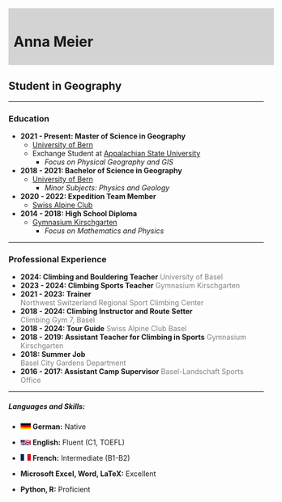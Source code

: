 <div style="background-color: #D3D3D3; padding: 10px; width: 100%;"> 
  <!-- For making a gray box -->
  <h1>Anna Meier</h1>
</div>

## Student in Geography

---

### Education
* **2021 - Present: Master of Science in Geography**  
  * [University of Bern][Bern]  
  * Exchange Student at [Appalachian State University](https://www.appstate.edu/)
    * _Focus on Physical Geography and GIS_
* **2018 - 2021: Bachelor of Science in Geography**  
  * [University of Bern][Bern]  
    * _Minor Subjects: Physics and Geology_
* **2020 - 2022: Expedition Team Member**  
  * [Swiss Alpine Club](https://www.sac-cas.ch/en/)
* **2014 - 2018: High School Diploma**  
  * [Gymnasium Kirschgarten][Kirschgarten]  
    * _Focus on Mathematics and Physics_

[Bern]: https://www.geography.unibe.ch/  
[Kirschgarten]: https://www.gkgbs.ch/

---

### Professional Experience
* **2024: Climbing and Bouldering Teacher**
  <span style="color: gray;">University of Basel</span>
* **2023 - 2024: Climbing Sports Teacher**
  <span style="color: gray;">Gymnasium Kirschgarten</span>
* **2021 - 2023: Trainer**  
  <span style="color: gray;">Northwest Switzerland Regional Sport Climbing Center</span>
* **2018 - 2024: Climbing Instructor and Route Setter**  
  <span style="color: gray;">Climbing Gym 7, Basel</span>
* **2018 - 2024: Tour Guide** 
  <span style="color: gray;">Swiss Alpine Club Basel</span>
* **2018 - 2019: Assistant Teacher for Climbing in Sports** 
  <span style="color: gray;">Gymnasium Kirschgarten</span>
* **2018: Summer Job**  
  <span style="color: gray;">Basel City Gardens Department</span>
* **2016 - 2017: Assistant Camp Supervisor** 
  <span style="color: gray;">Basel-Landschaft Sports Office</span>

---

##### Languages and Skills:
* <img src="img/FlagGermany.svg" width="20"> **German:** Native
* <img src="img/FlagUKUS.png" width="20"> **English:** Fluent (C1, TOEFL)
* <img src="img/flagfrance.svg" width="20"> **French:** Intermediate (B1-B2)


* **Microsoft Excel, Word, LaTeX:** Excellent
* **Python, R:** Proficient
